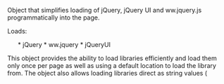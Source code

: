 ﻿Object that simplifies loading of jQuery, jQuery UI and ww.jquery.js programmatically into the page.

Loads:
<ul>
* jQuery
* ww.jquery
* jQueryUI
</ul>

This object provides the ability to load libraries efficiently and load them only once per page as well as using a default location to load the library from. The object also allows loading libraries direct as string values (<script> references) that can be embedded into a page using <%= %> tags.

Methods include:

<ul>
* IncludejQuery(lcScriptLocation,llAsString)
* IncludewwjQuery(lcScriptLocation,llAsString)
* IncludejQueryUi(lcScriptLocation,llAsString)
</ul>

These functions return strings of full <script> tags (jQuery example):

```html
<script src="https://ajax.googleapis.com/ajax/libs/jquery/1.6.3/jquery.js" type="text/javascript" ></script>
<script type="text/javascript">
if (typeof(jQuery) == 'undefined')
   document.write(unescape("%3Cscript src='/wconnect/scripts/jquery.js' type='text/javascript'%3E%3C/script%3E"));
</script>
```

Note that jQuery (and jquery.ui) add local fallbacks in case CDN urls can't be reached.

The lcScriptLocation parameter can be specified as:

<ul>
* Default         - Default location usually CDN if available (for jQuery, jQuery.ui)
* CDN             - Load from CDN
* WebResource - Loads from Web Conneciton ~/scripts folder
* Url                - Specify an explicit url (used for internal operation)
</ul>

### Configuring jQueryConfig Script Locations and Options Globally
The jQueryConfig class works via a PUBLIC _JQUERY_CONFIG variable that is loaded and stored in memory. You can customize this variable at any time during your application's startup to configure where scripts are loaded from. For example you might do the following in your server initialization:

```foxpro
FUNCTION OnLoad()

* ... other onload code

loConfig = LoadjQueryConfig()  && Gets public instance
loConfig.jQueryCDNUrl =  "https://ajax.googleapis.com/ajax/libs/jquery/1.6.2/jquery.min.js"
loConfig.jQueryUiCDNUrl = "https://ajax.googleapis.com/ajax/libs/jqueryui/1.8.16/jquery-ui.min.js"
jQueryFallbackUrl = "~/myscripts/jquery.min.js"
jQueryUIFallbackUrl = "~/myscripts/jquery-ui.min.js"

ENDFUNC
```

Once configured in this way, any use of the Page.jQueryConfig properties and methods will use these modified values.

### Using the Class from Non WebPage Content in Classic Web Connection
Although the jQueryConfig class is primarily meant for script embedding into Web Control Pages it can also be used in classic environments. Using the class facilitates loading jQuery consistently and easily embedding of a complex jQuery CDN url into pages dynamically.

To use the class in a standard page (say with Templates or Scripts) you:

<ul>
* Retrieve an instance of the jQueryConfig your code
* Embed the script references into a page using one of the IncludeXXX() methods
* Pass the llAsString parameter to retrieve the script references as a string
</ul>

To load the instance you use the global LoadjQueryConfig() function that loads the PUBLIC instance:

```foxpro
poConfig = LoadjQueryConfig()  && Public instance
```

Then to embed values into the page:

```html
<html>
<head>
   <title>blah</title>
     <%= poConfig.IncludejQuery("Default",.T.) %>
     <%= poConfig.IncludejQueryUi("Default",.T.) %>
     <%= poConfig.IncludewwjQuery("Default",.T.) %>
</head>
<body>
</body>
</html>
```

Alternately if you use code you can just write out the script reference directly using Response.Write():

```foxpro
loConfig = LoadjQueryConfig()  
Response.Write(loConfig.IncludejQuery("Default",.T.))
Response.Write(loConfig.IncludejQueryUi("Default",.T.))
Response.Write(loConfig.IncludewwjQuery("Default",.T.))
```